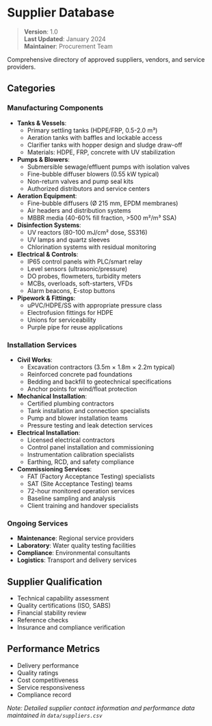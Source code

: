 # Supplier Database

> **Version**: 1.0  
> **Last Updated**: January 2024  
> **Maintainer**: Procurement Team

Comprehensive directory of approved suppliers, vendors, and service providers.

## Categories

### Manufacturing Components
- **Tanks & Vessels**: 
  - Primary settling tanks (HDPE/FRP, 0.5-2.0 m³)
  - Aeration tanks with baffles and lockable access
  - Clarifier tanks with hopper design and sludge draw-off
  - Materials: HDPE, FRP, concrete with UV stabilization
- **Pumps & Blowers**: 
  - Submersible sewage/effluent pumps with isolation valves
  - Fine-bubble diffuser blowers (0.55 kW typical)
  - Non-return valves and pump seal kits
  - Authorized distributors and service centers
- **Aeration Equipment**:
  - Fine-bubble diffusers (Ø 215 mm, EPDM membranes)
  - Air headers and distribution systems
  - MBBR media (40-60% fill fraction, >500 m²/m³ SSA)
- **Disinfection Systems**:
  - UV reactors (80-100 mJ/cm² dose, SS316)
  - UV lamps and quartz sleeves
  - Chlorination systems with residual monitoring
- **Electrical & Controls**: 
  - IP65 control panels with PLC/smart relay
  - Level sensors (ultrasonic/pressure)
  - DO probes, flowmeters, turbidity meters
  - MCBs, overloads, soft-starters, VFDs
  - Alarm beacons, E-stop buttons
- **Pipework & Fittings**: 
  - uPVC/HDPE/SS with appropriate pressure class
  - Electrofusion fittings for HDPE
  - Unions for serviceability
  - Purple pipe for reuse applications

### Installation Services
- **Civil Works**: 
  - Excavation contractors (3.5m × 1.8m × 2.2m typical)
  - Reinforced concrete pad foundations
  - Bedding and backfill to geotechnical specifications
  - Anchor points for wind/float protection
- **Mechanical Installation**: 
  - Certified plumbing contractors
  - Tank installation and connection specialists
  - Pump and blower installation teams
  - Pressure testing and leak detection services
- **Electrical Installation**: 
  - Licensed electrical contractors
  - Control panel installation and commissioning
  - Instrumentation calibration specialists
  - Earthing, RCD, and safety compliance
- **Commissioning Services**: 
  - FAT (Factory Acceptance Testing) specialists
  - SAT (Site Acceptance Testing) teams
  - 72-hour monitored operation services
  - Baseline sampling and analysis
  - Client training and handover specialists

### Ongoing Services
- **Maintenance**: Regional service providers
- **Laboratory**: Water quality testing facilities
- **Compliance**: Environmental consultants
- **Logistics**: Transport and delivery services

## Supplier Qualification
- Technical capability assessment
- Quality certifications (ISO, SABS)
- Financial stability review
- Reference checks
- Insurance and compliance verification

## Performance Metrics
- Delivery performance
- Quality ratings
- Cost competitiveness
- Service responsiveness
- Compliance record

*Note: Detailed supplier contact information and performance data maintained in `data/suppliers.csv`*